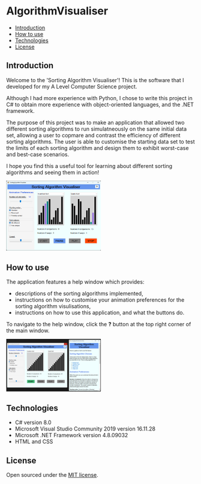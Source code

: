 # AlgorithmVisualiser
- [Introduction](#introduction)
- [How to use](#how-to-use)
- [Technologies](#technologies)
- [License](#license)

## Introduction
Welcome to the 'Sorting Algorithm Visualiser'! This is the software that I developed for my A Level Computer Science project.

Although I had more experience with Python, I chose to write this project in C# to obtain more experience with object-oriented languages, and the .NET framework.

The purpose of this project was to make an application that allowed two different sorting algorithms to run simulatneously on the same initial data set, allowing a user to copmare and contrast the efficiency of different sorting algorithms. The user is able to customise the starting data set to test the limits of each sorting algorithm and design them to exhibit worst-case and best-case scenarios.

I hope you find this a useful tool for learning about different sorting algorithms and seeing them in action!

<img src="https://github.com/jessicapeck/AlgorithmVisualiser/blob/main/images/sorting-algorithm-visualiser-window.png" alt="Sorting Algorithm Visualiser Window" width=50%>

## How to use
The application features a help window which provides:
- descriptions of the sorting algorithms implemented,
- instructions on how to customise your animation preferences for the sorting algorithm visulisations,
- instructions on how to use this application, and what the buttons do.

To navigate to the help window, click the **?** button at the top right corner of the main window.

<img src="https://github.com/jessicapeck/AlgorithmVisualiser/blob/main/images/help-window.png" alt="Help Window" width=50%>

## Technologies
- C# version 8.0
- Microsoft Visual Studio Community 2019 version 16.11.28
- Microsoft .NET Framework version 4.8.09032
- HTML and CSS

## License
Open sourced under the [MIT license](LICENSE.md).
